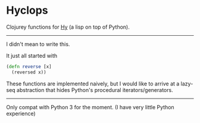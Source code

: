 
# Hyclops

Clojurey functions for [Hy](https://github.com/hylang/hy) (a lisp on top of Python).

---

I didn't mean to write this.

It just all started with

``` clojure
(defn reverse [x]
  (reversed x))
```

These functions are implemented naively, but I would like to arrive at a lazy-seq abstraction that hides Python's procedural iterators/generators.

---

Only compat with Python 3 for the moment. (I have very little Python experience)

